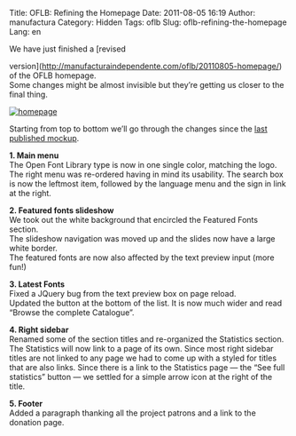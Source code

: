 Title: OFLB: Refining the Homepage
Date: 2011-08-05 16:19
Author: manufactura
Category: Hidden
Tags: oflb
Slug: oflb-refining-the-homepage
Lang: en

<!--:en-->We have just finished a [revised
version](http://manufacturaindependente.com/oflb/20110805-homepage/) of
the OFLB homepage.  
Some changes might be almost invisible but they’re getting us closer to
the final thing.

[![](http://blog.manufacturaindependente.org/wp-content/uploads/2011/08/homepage-e1312560839651.png "homepage")](http://manufacturaindependente.com/oflb/20110805-homepage/)

Starting from top to bottom we’ll go through the changes since the [last
published
mockup](http://blog.manufacturaindependente.org/2011/07/oflb-fleshing-out-the-home-page/).

**1. Main menu**  
The Open Font Library type is now in one single color, matching the
logo.  
The right menu was re-ordered having in mind its usability. The search
box is now the leftmost item, followed by the language menu and the sign
in link at the right.

**2. Featured fonts slideshow**  
We took out the white background that encircled the Featured Fonts
section.  
The slideshow navigation was moved up and the slides now have a large
white border.  
The featured fonts are now also affected by the text preview input
(more fun!)

**3. Latest Fonts**  
Fixed a JQuery bug from the text preview box on page reload.  
Updated the button at the bottom of the list. It is now much wider and
read “Browse the complete Catalogue”.

**4. Right sidebar**  
Renamed some of the section titles and re-organized the Statistics
section.  
The Statistics will now link to a page of its own. Since most right
sidebar titles are not linked to any page we had to come up with a
styled for titles that are also links. Since there is a link to the
Statistics page — the “See full statistics” button — we settled for a
simple arrow icon at the right of the title.

**5. Footer**  
Added a paragraph thanking all the project patrons and a link to the
donation page.<!--:-->

